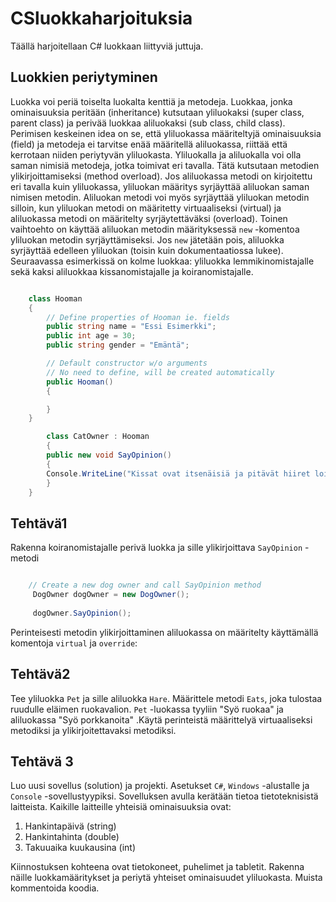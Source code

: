 # CSluokkaharjoituksia
Täällä harjoitellaan C# luokkaan liittyviä juttuja.

## Luokkien periytyminen
Luokka voi periä toiselta luokalta kenttiä ja metodeja. Luokkaa, jonka ominaisuuksia peritään (inheritance) kutsutaan yliluokaksi (super class, parent class) ja perivää luokkaa aliluokaksi (sub class, child class).
Perimisen keskeinen idea on se, että yliluokassa määriteltyjä ominaisuuksia (field) ja metodeja ei tarvitse enää määritellä aliluokassa, riittää että kerrotaan niiden periytyvän yliluokasta. Yliluokalla ja aliluokalla voi olla saman nimisiä metodeja, jotka toimivat eri tavalla. Tätä kutsutaan metodien ylikirjoittamiseksi (method overload). Jos aliluokassa metodi on kirjoitettu eri tavalla kuin yliluokassa, yliluokan määritys syrjäyttää aliluokan saman nimisen metodin. Aliluokan metodi voi myös syrjäyttää yliluokan metodin silloin, kun yliluokan metodi on määritetty virtuaaliseksi (virtual) ja aliluokassa metodi on määritelty syrjäytettäväksi (overload). Toinen vaihtoehto on käyttää aliluokan metodin määrityksessä `new` -komentoa yliluokan metodin syrjäyttämiseksi.  Jos `new` jätetään pois, aliluokka syrjäyttää edelleen yliluokan (toisin kuin dokumentaatiossa lukee). Seuraavassa esimerkissä on kolme luokkaa: yliluokka lemmikinomistajalle sekä kaksi aliluokkaa kissanomistajalle ja koiranomistajalle.

```csharp

    class Hooman
    {
        // Define properties of Hooman ie. fields
        public string name = "Essi Esimerkki";
        public int age = 30;
        public string gender = "Emäntä";

        // Default constructor w/o arguments
        // No need to define, will be created automatically
        public Hooman()
        {

        }
    }

        class CatOwner : Hooman
        {
        public new void SayOpinion()
        {
        Console.WriteLine("Kissat ovat itsenäisiä ja pitävät hiiret loitolla");
        }
    } 
```
## Tehtävä1
Rakenna koiranomistajalle perivä luokka ja sille ylikirjoittava `SayOpinion` -metodi
```csharp

    // Create a new dog owner and call SayOpinion method
     DogOwner dogOwner = new DogOwner();
    
     dogOwner.SayOpinion();   
```

Perinteisesti metodin ylikirjoittaminen aliluokassa on määritelty käyttämällä komentoja `virtual` ja `override`:

## Tehtävä2
Tee yliluokka `Pet` ja sille aliluokka `Hare`. Määrittele metodi `Eats`, joka tulostaa ruudulle eläimen ruokavalion. `Pet` -luokassa tyyliin "Syö ruokaa" ja aliluokassa "Syö porkkanoita" .Käytä perinteistä määrittelyä virtuaaliseksi metodiksi ja ylikirjoitettavaksi metodiksi. 

## Tehtävä 3
Luo uusi sovellus (solution) ja projekti. Asetukset `C#`, `Windows` -alustalle ja `Console` -sovellustyypiksi.
Sovelluksen avulla kerätään tietoa tietoteknisistä laitteista. Kaikille laitteille yhteisiä ominaisuuksia ovat:

1. Hankintapäivä (string)
2. Hankintahinta (double)
3. Takuuaika kuukausina (int)

Kiinnostuksen kohteena ovat tietokoneet, puhelimet ja tabletit. Rakenna näille luokkamääritykset ja periytä yhteiset ominaisuudet yliluokasta. Muista kommentoida koodia.
